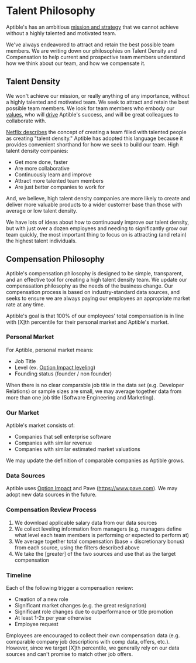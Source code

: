 # Talent Philosophy
Aptible's has an ambitious [mission and strategy](/mission-strategy.md) that we cannot achieve without a highly talented and motivated team.

We've always endeavored to attract and retain the best possible team members. We are writing down our philosophies on Talent Density and Compensation to help current and prospective team members understand how we think about our team, and how we compensate it.

## Talent Density
We won't achieve our mission, or really anything of any importance, without a highly talented and motivated team. We seek to attract and retain the best possible team members. We look for team members who embody our [values](values.md), who will [drive](https://www.linkedin.com/pulse/drivers-vs-passengers-frank-slootman/) Aptible's success, and will be great colleagues to collaborate with.

[Netflix describes](https://www.amazon.com/No-Rules-Netflix-Culture-Reinvention/dp/1984877860) the concept of creating a team filled with talented people as creating "talent density." Aptible has adopted this language because it provides convenient shorthand for how we seek to build our team. High talent density companies:
* Get more done, faster
* Are more collaborative
* Continuously learn and improve
* Attract more talented team members
* Are just better companies to work for

And, we believe, high talent density companies are more likely to create and deliver more valuable products to a wider customer base than those with average or low talent density.

We have lots of ideas about how to continuously improve our talent density, but with just over a dozen employees and needing to significantly grow our team quickly, the most important thing to focus on is attracting (and retain) the highest talent individuals.

## Compensation Philosophy
Aptible's compensation philosophy is designed to be simple, transparent, and an effective tool for creating a high talent density team. We update our compenssation philosophy as the needs of the business change. Our compensation process is based on industry-standard data sources, and seeks to ensure we are always paying our employees an appropriate market rate at any time.

Aptible's goal is that 100% of our employees' total compensation is in line with [X]th percentile for their personal market and Aptible's market.

### Personal Market
For Aptible, personal market means:
* Job Title
* Level (ex. [Option Impact leveling](https://www.optionimpact.com/partials/userGuide/jobLevelUG.html))
* Founding status (founder / non founder)

When there is no clear comparable job title in the data set (e.g. Developer Relations) or sample sizes are small, we may average together data from more than one job title (Software Engineering and Marketing).

### Our Market
Aptible's market consists of:
* Companies that sell enterprise software
* Companies with similar revenue
* Companies with similar estimated market valuations

We may update the definition of comparable companies as Aptible grows.

### Data Sources
Aptible uses [Option Impact](https://www.optionimpact.com) and Pave (https://www.pave.com). We may adopt new data sources in the future.

### Compensation Review Process
1. We download applicable salary data from our data sources
2. We collect leveling information from managers (e.g. managers define what level each team members is performing or expected to perform at)
3. We average together total compensation (base + discretionary bonus) from each source, using the filters described above
4. We take the [greater] of the two sources and use that as the target compensation

### Timeline
Each of the following trigger a compensation review:

* Creation of a new role
* Significant market changes (e.g. the great resignation)
* Significant role changes due to outperformance or title promotion
* At least 1-2x per year otherwise
* Employee request

Employees are encouraged to collect their own compensation data (e.g. comparable company job descriptions with comp data, offers, etc.). However, since we target [X]th percentile, we generally rely on our data sources and can't promise to match other job offers.
